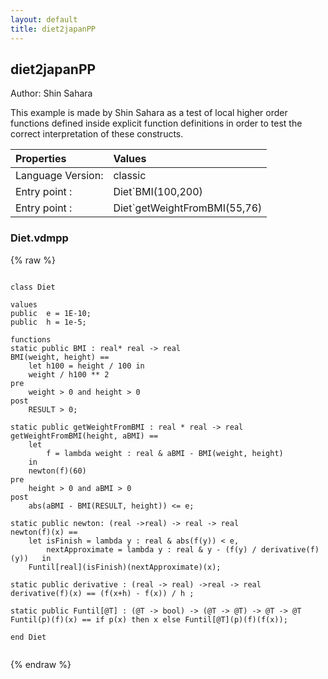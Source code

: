```yaml
---
layout: default
title: diet2japanPP
---
```


## diet2japanPP
Author: Shin Sahara


This example is made by Shin Sahara as a test of local higher order
functions defined inside explicit function definitions in order to
test the correct interpretation of these constructs.

| Properties | Values          |
| :------------ | :---------- |
|Language Version:| classic|
|Entry point     :| Diet`BMI(100,200)|
|Entry point     :| Diet`getWeightFromBMI(55,76)|


### Diet.vdmpp

{% raw %}
~~~
                                          
class Diet

values
public	e = 1E-10;
public	h = 1e-5;	

functions
static public BMI : real* real -> real
BMI(weight, height) ==
	let	h100 = height / 100	in
	weight / h100 ** 2
pre
	weight > 0 and height > 0
post
	RESULT > 0;
                            
static public getWeightFromBMI : real * real -> real
getWeightFromBMI(height, aBMI) ==
	let	
		f = lambda weight : real & aBMI - BMI(weight, height) 
	in
	newton(f)(60)
pre
	height > 0 and aBMI > 0
post
	abs(aBMI - BMI(RESULT, height)) <= e;
                            
static public newton: (real ->real) -> real -> real
newton(f)(x) ==
	let	isFinish = lambda y : real & abs(f(y)) < e,
		nextApproximate = lambda y : real & y - (f(y) / derivative(f)(y))	in
	Funtil[real](isFinish)(nextApproximate)(x);
                            
static public derivative : (real -> real) ->real -> real
derivative(f)(x) == (f(x+h) - f(x)) / h ;
                            
static public Funtil[@T] : (@T -> bool) -> (@T -> @T) -> @T -> @T
Funtil(p)(f)(x) == if p(x) then x else Funtil[@T](p)(f)(f(x));
                            
end Diet
             
~~~
{% endraw %}

